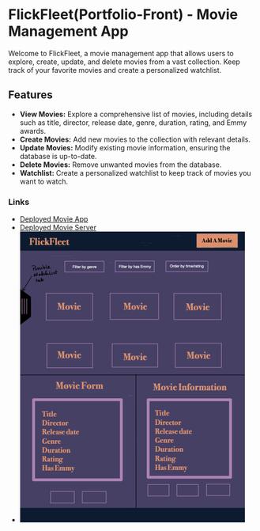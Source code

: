 # FlickFleet(Portfolio-Front) - Movie Management App

Welcome to FlickFleet, a movie management app that allows users to explore, create, update, and delete movies from a vast collection. Keep track of your favorite movies and create a personalized watchlist.

## Features

- **View Movies:** Explore a comprehensive list of movies, including details such as title, director, release date, genre, duration, rating, and Emmy awards.
- **Create Movies:** Add new movies to the collection with relevant details.
- **Update Movies:** Modify existing movie information, ensuring the database is up-to-date.
- **Delete Movies:** Remove unwanted movies from the database.
- **Watchlist:** Create a personalized watchlist to keep track of movies you want to watch.


### Links
- [Deployed Movie App]()
- [Deployed Movie Server]()
- ![WireFrame](/src/assets/images/Movie-App-Wireframe.png)